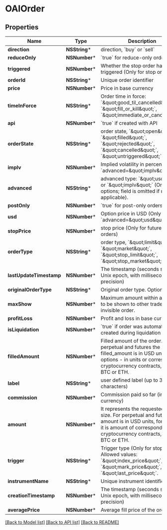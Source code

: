 # OAIOrder

## Properties
Name | Type | Description | Notes
------------ | ------------- | ------------- | -------------
**direction** | **NSString*** | direction, &#x60;buy&#x60; or &#x60;sell&#x60; | 
**reduceOnly** | **NSNumber*** | &#x60;true&#x60; for reduce-only orders only | [optional] 
**triggered** | **NSNumber*** | Whether the stop order has been triggered (Only for stop orders) | [optional] 
**orderId** | **NSString*** | Unique order identifier | 
**price** | **NSNumber*** | Price in base currency | 
**timeInForce** | **NSString*** | Order time in force: &#x60;\&quot;good_til_cancelled\&quot;&#x60;, &#x60;\&quot;fill_or_kill\&quot;&#x60;, &#x60;\&quot;immediate_or_cancel\&quot;&#x60; | 
**api** | **NSNumber*** | &#x60;true&#x60; if created with API | 
**orderState** | **NSString*** | order state, &#x60;\&quot;open\&quot;&#x60;, &#x60;\&quot;filled\&quot;&#x60;, &#x60;\&quot;rejected\&quot;&#x60;, &#x60;\&quot;cancelled\&quot;&#x60;, &#x60;\&quot;untriggered\&quot;&#x60; | 
**implv** | **NSNumber*** | Implied volatility in percent. (Only if &#x60;advanced&#x3D;\&quot;implv\&quot;&#x60;) | [optional] 
**advanced** | **NSString*** | advanced type: &#x60;\&quot;usd\&quot;&#x60; or &#x60;\&quot;implv\&quot;&#x60; (Only for options; field is omitted if not applicable).  | [optional] 
**postOnly** | **NSNumber*** | &#x60;true&#x60; for post-only orders only | 
**usd** | **NSNumber*** | Option price in USD (Only if &#x60;advanced&#x3D;\&quot;usd\&quot;&#x60;) | [optional] 
**stopPrice** | **NSNumber*** | stop price (Only for future stop orders) | [optional] 
**orderType** | **NSString*** | order type, &#x60;\&quot;limit\&quot;&#x60;, &#x60;\&quot;market\&quot;&#x60;, &#x60;\&quot;stop_limit\&quot;&#x60;, &#x60;\&quot;stop_market\&quot;&#x60; | 
**lastUpdateTimestamp** | **NSNumber*** | The timestamp (seconds since the Unix epoch, with millisecond precision) | 
**originalOrderType** | **NSString*** | Original order type. Optional field | [optional] 
**maxShow** | **NSNumber*** | Maximum amount within an order to be shown to other traders, 0 for invisible order. | 
**profitLoss** | **NSNumber*** | Profit and loss in base currency. | [optional] 
**isLiquidation** | **NSNumber*** | &#x60;true&#x60; if order was automatically created during liquidation | 
**filledAmount** | **NSNumber*** | Filled amount of the order. For perpetual and futures the filled_amount is in USD units, for options - in units or corresponding cryptocurrency contracts, e.g., BTC or ETH. | [optional] 
**label** | **NSString*** | user defined label (up to 32 characters) | 
**commission** | **NSNumber*** | Commission paid so far (in base currency) | [optional] 
**amount** | **NSNumber*** | It represents the requested order size. For perpetual and futures the amount is in USD units, for options it is amount of corresponding cryptocurrency contracts, e.g., BTC or ETH. | [optional] 
**trigger** | **NSString*** | Trigger type (Only for stop orders). Allowed values: &#x60;\&quot;index_price\&quot;&#x60;, &#x60;\&quot;mark_price\&quot;&#x60;, &#x60;\&quot;last_price\&quot;&#x60;. | [optional] 
**instrumentName** | **NSString*** | Unique instrument identifier | [optional] 
**creationTimestamp** | **NSNumber*** | The timestamp (seconds since the Unix epoch, with millisecond precision) | 
**averagePrice** | **NSNumber*** | Average fill price of the order | [optional] 

[[Back to Model list]](../README.md#documentation-for-models) [[Back to API list]](../README.md#documentation-for-api-endpoints) [[Back to README]](../README.md)


